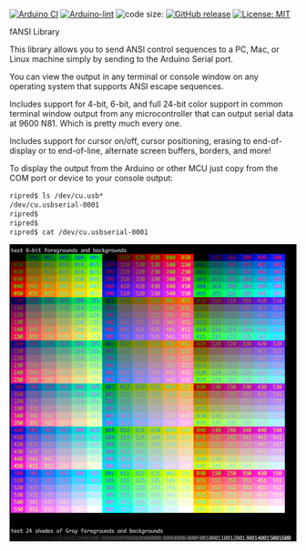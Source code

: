 [![Arduino CI](https://github.com/ripred/fANSI/workflows/Arduino%20CI/badge.svg)](https://github.com/marketplace/actions/arduino_ci)
[![Arduino-lint](https://github.com/ripred/fANSI/actions/workflows/arduino-lint.yml/badge.svg)](https://github.com/ripred/fANSI/actions/workflows/arduino-lint.yml)
![code size:](https://img.shields.io/github/languages/code-size/ripred/fANSI)
[![GitHub release](https://img.shields.io/github/release/ripred/fANSI.svg?maxAge=3600)](https://github.com/ripred/fANSI/releases)
[![License: MIT](https://img.shields.io/badge/license-MIT-blue.svg)](https://github.com/ripred/fANSI/blob/master/LICENSE)

fANSI Library

This library allows you to send ANSI control sequences to a PC, Mac, or Linux
machine simply by sending to the Arduino Serial port.

You can view the output in any terminal or console window on any operating system
that supports ANSI escape sequences.

Includes support for 4-bit, 6-bit, and full 24-bit color support in common
terminal window output from any microcontroller that can output serial data
at 9600 N81. Which is pretty much every one.

Includes support for cursor on/off, cursor positioning, erasing to end-of-display
or to end-of-line, alternate screen buffers, borders, and more!

To display the output from the Arduino or other MCU just copy from the COM port or device to your console output:

```
ripred$ ls /dev/cu.usb*
/dev/cu.usbserial-0001
ripred$
ripred$
ripred$ cat /dev/cu.usbserial-0001 
```
![ANSIexample.png](ANSIexample.png)
